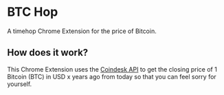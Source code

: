 # BTC Hop

A timehop Chrome Extension for the price of Bitcoin.

## How does it work?

This Chrome Extension uses the [Coindesk API](https://www.coindesk.com/api/) to get the closing price of 1 Bitcoin (BTC) in USD x years ago from today so that you can feel sorry for yourself.

